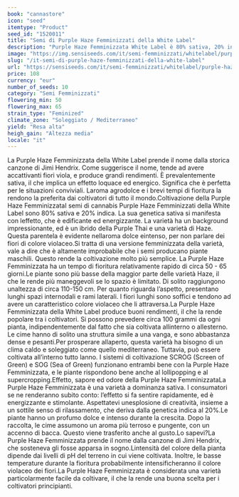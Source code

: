```yaml
---
book: "cannastore"
icon: "seed"
itemtype: "Product"
seed_id: "1520011"
title: "Semi di Purple Haze Femminizzati della White Label"
description: "Purple Haze Femminizzata White Label è 80% sativa, 20% indica. Grandi raccolti, un aroma agrodolce con note di bacche e un effetto rilassante e creativo."
image: "https://img.sensiseeds.com/it/semi-femminizzati/whitelabel/purple-haze-femminilizzata-image.png"
slug: "/it-semi-di-purple-haze-femminizzati-della-white-label"
url: "https://sensiseeds.com/it/semi-femminizzati/whitelabel/purple-haze-femminilizzata?a_aid=cannastore"
price: 108
currency: "eur"
number_of_seeds: 10
category: "Semi Femminizzati"
flowering_min: 50
flowering_max: 65
strain_type: "Feminized"
climate_zone: "Soleggiato / Mediterraneo"
yield: "Resa alta"
heigh_gain: "Altezza media"
locale: "it"
---
```

La Purple Haze Femminizzata della White Label prende il nome dalla storica canzone di Jimi Hendrix. Come suggerisce il nome, tende ad avere accattivanti fiori viola, e produce grandi rendimenti. È prevalentemente sativa, il che implica un effetto loquace ed energico. Significa che è perfetta per le situazioni conviviali. Laroma agrodolce e i brevi tempi di fioritura la rendono la preferita dai coltivatori di tutto il mondo.Coltivazione della Purple Haze FemminizzataI semi di cannabis Purple Haze Femminizzati della White Label sono 80% sativa e 20% indica. La sua genetica sativa si manifesta con leffetto, che è edificante ed energizzante. La varietà ha un background impressionante, ed è un ibrido della Purple Thai e una varietà di Haze. Questa parentela è evidente nellaroma dolce eintenso, per non parlare dei fiori di colore violaceo.Si tratta di una versione femminizzata della varietà, vale a dire che è altamente improbabile che i semi producano piante maschili. Questo rende la coltivazione molto più semplice. La Purple Haze Femminizzata ha un tempo di fioritura relativamente rapido di circa 50 - 65 giorni.Le piante sono più basse della maggior parte delle varietà Haze, il che le rende più maneggevoli se lo spazio è limitato. Di solito raggiungono unaltezza di circa 110-150 cm. Per quanto riguarda l’aspetto, presentano lunghi spazi internodali e rami laterali. I fiori lunghi sono soffici e tendono ad avere un caratteristico colore violaceo che li attraversa.La Purple Haze Femminizzata della White Label produce buoni rendimenti, il che la rende popolare tra i coltivatori. Si possono prevedere circa 100 grammi da ogni pianta, indipendentemente dal fatto che sia coltivata allinterno o allesterno. Le cime hanno di solito una struttura simile a una vanga, e sono abbastanza dense e pesanti.Per prosperare allaperto, questa varietà ha bisogno di un clima caldo e soleggiato come quello mediterraneo. Tuttavia, può essere coltivata all’interno tutto lanno. I sistemi di coltivazione SCROG (Screen of Green) e SOG (Sea of Green) funzionano entrambi bene con la Purple Haze Femminizzata, e le piante rispondono bene anche al lollipopping e al supercropping.Effetto, sapore ed odore della Purple Haze FemminizzataLa Purple Haze Femminizzata è una varietà a dominanza sativa. I consumatori se ne renderanno subito conto: l’effetto si fa sentire rapidamente, ed è energizzante e stimolante. Aspettatevi unesplosione di creatività, insieme a un sottile senso di rilassamento, che deriva dalla genetica indica al 20%.Le piante hanno un profumo dolce e intenso durante la crescita. Dopo la raccolta, le cime assumono un aroma più terroso e pungente, con un accenno di bacca. Questo viene trasferito anche al gusto.Lo sapevi?La Purple Haze Femminizzata prende il nome dalla canzone di Jimi Hendrix, che sosteneva gli fosse apparsa in sogno.Lintensità del colore della pianta dipende dai livelli di pH del terreno in cui viene coltivata. Inoltre, le basse temperature durante la fioritura probabilmente intensificheranno il colore violaceo dei fiori.La Purple Haze Femminizzata è considerata una varietà particolarmente facile da coltivare, il che la rende una buona scelta per i coltivatori principianti.
